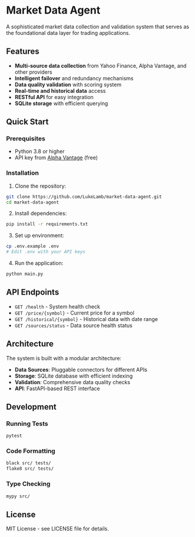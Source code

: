 # Market Data Agent

A sophisticated market data collection and validation system that serves as the foundational data layer for trading applications.

## Features

- **Multi-source data collection** from Yahoo Finance, Alpha Vantage, and other providers
- **Intelligent failover** and redundancy mechanisms
- **Data quality validation** with scoring system
- **Real-time and historical data** access
- **RESTful API** for easy integration
- **SQLite storage** with efficient querying

## Quick Start

### Prerequisites

- Python 3.8 or higher
- API key from [Alpha Vantage](https://www.alphavantage.co/support/#api-key) (free)

### Installation

1. Clone the repository:
```bash
git clone https://github.com/LukeLamb/market-data-agent.git
cd market-data-agent
```

2. Install dependencies:
```bash
pip install -r requirements.txt
```

3. Set up environment:
```bash
cp .env.example .env
# Edit .env with your API keys
```

4. Run the application:
```bash
python main.py
```

## API Endpoints

- `GET /health` - System health check
- `GET /price/{symbol}` - Current price for a symbol
- `GET /historical/{symbol}` - Historical data with date range
- `GET /sources/status` - Data source health status

## Architecture

The system is built with a modular architecture:

- **Data Sources**: Pluggable connectors for different APIs
- **Storage**: SQLite database with efficient indexing
- **Validation**: Comprehensive data quality checks
- **API**: FastAPI-based REST interface

## Development

### Running Tests

```bash
pytest
```

### Code Formatting

```bash
black src/ tests/
flake8 src/ tests/
```

### Type Checking

```bash
mypy src/
```

## License

MIT License - see LICENSE file for details.